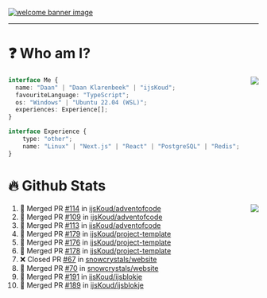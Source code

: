 <h1 align="center" style="display:none;"></h1>

<a href="https://ijskoud.dev/"><img src="https://cdn.ijskoud.dev/files/IIcds5oPKl.png" alt="welcome banner image" /></a>

---

# ❓ Who am I?

<img align="right" src="http://gh-stats.ijskoud.dev/api/top-langs?username=ijsKoud&cache_seconds=1800&layout=compact&hide_border=true&hide_rank=true&show_icons=true&theme=dark&title_color=ffffff&hide_border=true&locale=en" />

```typescript
interface Me {
  name: "Daan" | "Daan Klarenbeek" | "ijsKoud";
  favouriteLanguage: "TypeScript";
  os: "Windows" | "Ubuntu 22.04 (WSL)";
  experiences: Experience[];
}

interface Experience {
    type: "other";
    name: "Linux" | "Next.js" | "React" | "PostgreSQL" | "Redis";
}
```

# 🔥 Github Stats

<img align="right" src="http://gh-stats.ijskoud.dev/api? username=ijsKoud&cache_seconds=1800&hide_border=true&hide_rank=true&show_icons=true&theme=dark&title_color=ffffff&hide_border=true&locale=en">

<!--START_SECTION:activity-->
1. 🎉 Merged PR [#114](https://github.com/ijsKoud/adventofcode/pull/114) in [ijsKoud/adventofcode](https://github.com/ijsKoud/adventofcode)
2. 🎉 Merged PR [#109](https://github.com/ijsKoud/adventofcode/pull/109) in [ijsKoud/adventofcode](https://github.com/ijsKoud/adventofcode)
3. 🎉 Merged PR [#113](https://github.com/ijsKoud/adventofcode/pull/113) in [ijsKoud/adventofcode](https://github.com/ijsKoud/adventofcode)
4. 🎉 Merged PR [#179](https://github.com/ijsKoud/project-template/pull/179) in [ijsKoud/project-template](https://github.com/ijsKoud/project-template)
5. 🎉 Merged PR [#176](https://github.com/ijsKoud/project-template/pull/176) in [ijsKoud/project-template](https://github.com/ijsKoud/project-template)
6. 🎉 Merged PR [#178](https://github.com/ijsKoud/project-template/pull/178) in [ijsKoud/project-template](https://github.com/ijsKoud/project-template)
7. ❌ Closed PR [#67](https://github.com/snowcrystals/website/pull/67) in [snowcrystals/website](https://github.com/snowcrystals/website)
8. 🎉 Merged PR [#70](https://github.com/snowcrystals/website/pull/70) in [snowcrystals/website](https://github.com/snowcrystals/website)
9. 🎉 Merged PR [#191](https://github.com/ijsKoud/ijsblokje/pull/191) in [ijsKoud/ijsblokje](https://github.com/ijsKoud/ijsblokje)
10. 🎉 Merged PR [#189](https://github.com/ijsKoud/ijsblokje/pull/189) in [ijsKoud/ijsblokje](https://github.com/ijsKoud/ijsblokje)
<!--END_SECTION:activity-->

<h1 align="center" style="display:none;"></h1>
